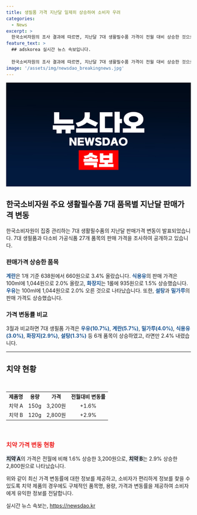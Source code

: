 ```yaml
---
title: 생필품 가격 지난달 일제히 상승하여 소비자 우려
categories:
  - News
excerpt: >
  한국소비자원의 조사 결과에 따르면, 지난달 7대 생활필수품 가격이 전월 대비 상승한 것으로 나타났습니다. 계란, 식용유, 화장지 등 다양한 품목들이 오름세를 보였으며, 이는 두 달 연속된 상승세를 이어가는 것으로 나타났습니다. 특히 우유, 계란, 밀가루, 식용유, 화장지, 설탕 등의 가격이 3월 대비 상승했고, 이에 대한 소비자의 관심이 높아질 전망입니다.
feature_text: >
  ## adskorea 실시간 뉴스 속보입니다.

  한국소비자원의 조사 결과에 따르면, 지난달 7대 생활필수품 가격이 전월 대비 상승한 것으로 나타났습니다. 계란, 식용유, 화장지 등 다양한 품목들이 오름세를 보였으며, 이는 두 달 연속된 상승세를 이어가는 것으로 나타났습니다. 특히 우유, 계란, 밀가루, 식용유, 화장지, 설탕 등의 가격이 3월 대비 상승했고, 이에 대한 소비자의 관심이 높아질 전망입니다.
image: '/assets/img/newsdao_breakingnews.jpg'
---
```


<p><img src="/assets/img/newsdao_breakingnews.jpg" alt="adskorea 속보" /></p>

<h2 data-ke-size="size26">한국소비자원 주요 생활필수품 7대 품목별 지난달 판매가격 변동</h2>

<p data-ke-size="size16">한국소비자원이 집중 관리하는 7대 생활필수품의 지난달 판매가격 변동이 발표되었습니다. 7대 생필품과 다소비 가공식품 27개 품목의 판매 가격을 조사하여 공개하고 있습니다.</p>

<h3>판매가격 상승한 품목</h3>

<p><b><span style="color: #1a5490;">계란</span></b>은 1개 기준 638원에서 660원으로 3.4% 올랐습니다. <b><span style="color: #1a5490;">식용유</span></b>의 판매 가격은 100ml에 1,044원으로 2.0% 올랐고, <b><span style="color: #1a5490;">화장지</span></b>는 1롤에 935원으로 1.5% 상승했습니다. <b><span style="color: #1a5490;">우유</span></b>는 100ml에 1,044원으로 2.0% 오른 것으로 나타났습니다. 또한, <b><span style="color: #1a5490;">설탕</span></b>과 <b><span style="color: #1a5490;">밀가루</span></b>의 판매 가격도 상승했습니다.</p>

<h3>가격 변동률 비교</h3>

<p>3월과 비교하면 7대 생필품 가격은 <b><span style="color: #1a5490;">우유(10.7%)</span></b>, <b><span style="color: #1a5490;">계란(5.7%)</span></b>, <b><span style="color: #1a5490;">밀가루(4.0%)</span></b>, <b><span style="color: #1a5490;">식용유(3.0%)</span></b>, <b><span style="color: #1a5490;">화장지(2.9%)</span></b>, <b><span style="color: #1a5490;">설탕(1.3%)</span></b> 등 6개 품목이 상승하였고, 라면만 2.4% 내렸습니다.</p>

<hr>

<h2 data-ke-size="size26">치약 현황</h2>

<p data-ke-size="size16">&nbsp;</p>

<table>
<tbody>
<tr>
<td style="text-align: center; height: 17px;"><b>제품명</b></td>
<td style="text-align: center; height: 17px;"><b>용량</b></td>
<td style="text-align: center; height: 17px;"><b>가격</b></td>
<td style="text-align: center; height: 17px;"><b>전월대비 변동률</b></td>
</tr>
<tr>
<td style="text-align: center;">치약 A</td>
<td style="text-align: center;">150g</td>
<td style="text-align: center;">3,200원</td>
<td style="text-align: center;">+1.6%</td>
</tr>
<tr>
<td style="text-align: center;">치약 B</td>
<td style="text-align: center;">120g</td>
<td style="text-align: center;">2,800원</td>
<td style="text-align: center;">+2.9%</td>
</tr>
</tbody>
</table>

<p data-ke-size="size16">&nbsp;</p>

<h3><span style="color: #ee2323;">치약 가격 변동 현황</span></h3>

<p><b><span style="background-color: #21538527;">치약 A</span></b>의 가격은 전월에 비해 1.6% 상승한 3,200원으로, <b><span style="background-color: #21538527;">치약 B</span></b>는 2.9% 상승한 2,800원으로 나타났습니다.</p>

<p>위와 같이 최신 가격 변동률에 대한 정보를 제공하고, 소비자가 편리하게 정보를 찾을 수 있도록 치약 제품의 경우에도 구체적인 품목명, 용량, 가격과 변동률을 제공하여 소비자에게 유익한 정보를 전달합니다.</p>
실시간 뉴스 속보는, <a href="https://newsdao.kr" rel="dofollow">https://newsdao.kr</a>


